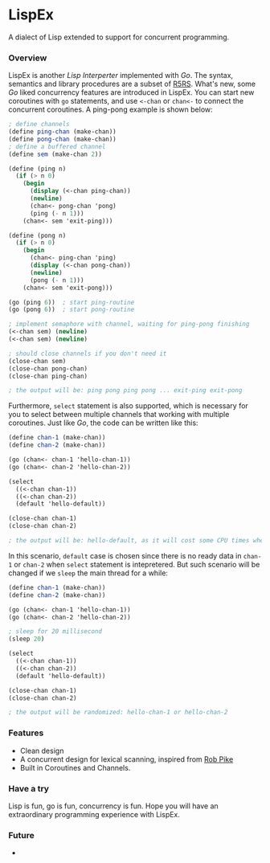 LispEx
======
A dialect of Lisp extended to support for concurrent programming.


### Overview
LispEx is another *Lisp Interperter* implemented with *Go*. The syntax, semantics and library procedures are a subset of [R5RS](http://www.schemers.org/Documents/Standards/R5RS/). What's new, some *Go* liked concurrency features are introduced in LispEx. You can start new coroutines with `go` statements, and use `<-chan` or `chan<-` to connect the concurrent coroutines. A ping-pong example is shown below:

```ss
; define channels
(define ping-chan (make-chan))
(define pong-chan (make-chan))
; define a buffered channel
(define sem (make-chan 2))

(define (ping n)
  (if (> n 0)
    (begin
      (display (<-chan ping-chan))
      (newline)
      (chan<- pong-chan 'pong)
      (ping (- n 1)))
    (chan<- sem 'exit-ping)))

(define (pong n)
  (if (> n 0)
    (begin
      (chan<- ping-chan 'ping)
      (display (<-chan pong-chan))
      (newline)
      (pong (- n 1)))
    (chan<- sem 'exit-pong)))

(go (ping 6))  ; start ping-routine
(go (pong 6))  ; start pong-routine

; implement semaphore with channel, waiting for ping-pong finishing
(<-chan sem) (newline)
(<-chan sem) (newline)

; should close channels if you don't need it
(close-chan sem)
(close-chan pong-chan)
(close-chan ping-chan)

; the output will be: ping pong ping pong ... exit-ping exit-pong
```

Furthermore, `select` statement is also supported, which is necessary for you to select between multiple channels that working with multiple coroutines. Just like *Go*, the code can be written like this:

```ss
(define chan-1 (make-chan))
(define chan-2 (make-chan))

(go (chan<- chan-1 'hello-chan-1))
(go (chan<- chan-2 'hello-chan-2))

(select
  ((<-chan chan-1))
  ((<-chan chan-2))
  (default 'hello-default))

(close-chan chan-1)
(close-chan chan-2)

; the output will be: hello-default, as it will cost some CPU times when a coroutine is lanuched.
```

In this scenario, `default` case is chosen since there is no ready data in `chan-1` or `chan-2` when `select` statement is intepretered. But such scenario will be changed if we `sleep` the main thread for a while:

```ss
(define chan-1 (make-chan))
(define chan-2 (make-chan))

(go (chan<- chan-1 'hello-chan-1))
(go (chan<- chan-2 'hello-chan-2))

; sleep for 20 millisecond
(sleep 20)

(select
  ((<-chan chan-1))
  ((<-chan chan-2))
  (default 'hello-default))

(close-chan chan-1)
(close-chan chan-2)

; the output will be randomized: hello-chan-1 or hello-chan-2
```



### Features
- Clean design
- A concurrent design for lexical scanning, inspired from [Rob Pike](http://cuddle.googlecode.com/hg/talk/lex.html#title-slide)
- Built in Coroutines and Channels. 

### Have a try
Lisp is fun, go is fun, concurrency is fun. Hope you will have an extraordinary programming experience with LispEx.

### Future
- 
